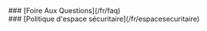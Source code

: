 <section id="saferspace" class="bg-lightblue container-fluid content-section text-center">
<div class="row">
<div class="col-lg-5 col-lg-offset-1" markdown="1">
### [Foire Aux Questions](/fr/faq)
</div>

<div class="col-lg-5" markdown="1">
### [Politique d'espace sécuritaire](/fr/espacesecuritaire)
</div>
</div>
</section>
